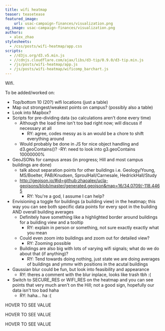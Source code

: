 ```yaml
---
title: wifi heatmap
teaser: teasetease
featured_image:
    url: usac-campaign-finances/visualization.png
og_image: usac-campaign-finances/visualization.png
authors:
  - alex_zhao
stylesheets:
  - /css/posts/wifi-heatmap/app.css
scripts:
  - //d3js.org/d3.v5.min.js
  - //cdnjs.cloudflare.com/ajax/libs/d3-tip/0.9.0/d3-tip.min.js
  - /js/posts/wifi-heatmap/app.js
  - /js/posts/wifi-heatmap/wificomp_barchart.js
---
```


Wifi.

To be added/worked on:
- Top/bottom 10 (20?) wifi locations (just a table)
- Map out strongest/weakest points on campus? (possibly also a table)
- Look into Mapbox?
- Scripts for pre-dividing data (so calculations aren't done every time)
  - Although the load time isn't too bad right now; will discuss if necessary at all
    - RY: agree, codes messy as is an would be a chore to shift everything around
  - Would probably be done in JS for nice object handling and d3.geoContains()?
    -RY: need to look into g3.geoContains 10000000%
- GeoJSONs for campus areas (in progress; Hill and most campus buildings are done)
  - talk about separation points for other buildings i.e. Geology/Young, MS/Boelter, PAB/Knudsen, SproulHall/Carnesale, HedrickHall/Study
  - http://geojson.io/#id=github:zhaoalex/ucla-geojsons/blob/master/generated.geojson&map=16/34.0709/-118.4465
    - RY: You're a god, I assume I can help?
- Envisioning a toggle for buildings (a building view) in the heatmap; this way you can see both specific data points for every spot in the building AND overall building averages
  - Definitely have something like a highlighted border around buildings for a building view and a tooltip
    - RY: explain in person or something, not sure exactly exactly what you mean
  - Could even zoom into buildings and zoom out for detailed view?
    - RY: Zooming possible
  - Buildings are also big with lots of varying wifi signals; what do we do about that (if anything)?
    - RY: Tend towards doing nothing, just state we are doing averages of buildings and ymmv with positions in the acutal buildings
- Gaussian blur could be fun, but look into feasibility and appearance
  - RY: theres a comment with the blur inplace, looks like trash tbh :(
- Switch to SECURE_RES or WIFI_RES on the heatmap and you can see points that very much aren't on the Hill; not a good sign, hopefully our data isn't too bad haha
  - RY: haha... ha :(

<div class="rough-wifi-heatmap-wrapper">
  <div class="wifi-heatmap-text-wrapper">
    <p class="wifi-heatmap-str">HOVER TO SEE VALUE</p>
    <p class="wifi-heatmap-lat">HOVER TO SEE VALUE</p>
    <p class="wifi-heatmap-lon">HOVER TO SEE VALUE</p>
  </div>
</div>

<div id="avg-network-str-bar-chart" />
